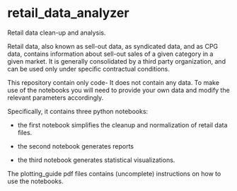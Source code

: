 # retail_data_analyzer
Retail data clean-up and analysis.

Retail data, also known as sell-out data, as syndicated data, and as CPG data, contains information about sell-out sales of a given category in a given market. It is generally consolidated by a third party organization, and can be used only under specific contractual conditions. 

This repository contain only code- It does not contain any data. To make use of the notebooks you will need to provide your own data and modify the relevant parameters accordingly. 

Specifically, it contains three python notebooks:

- the first notebook simplifies the cleanup and normalization of retail data files. 

- the second notebook generates reports

- the third notebook generates statistical visualizations.

The plotting_guide pdf files contains (uncomplete) instructions on how to use the notebooks.
